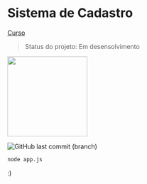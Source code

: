 # Sistema de Cadastro
[Curso](https://cursos.alura.com.br/course/git-github-repositorio-commit-versoes)

> Status do projeto: Em desensolvimento

<div>
<a href="https://github.com/diaslasd">
<img height="180em" src="https://github-readme-stats.vercel.app/api/top-langs/?username=diaslasd&layout=compact&langs_count=7&theme=dracula"/>
</a>

  
![GitHub last commit (branch)](https://img.shields.io/github/last-commit/diaslasd/sistema-de-cadastro/main)

</div>

```sh
node app.js
```

:)
